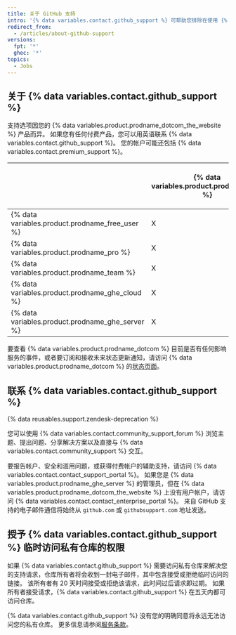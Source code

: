 ```yaml
---
title: 关于 GitHub 支持
intro: '{% data variables.contact.github_support %} 可帮助您排除在使用 {% data variables.product.prodname_dotcom %} 时遇到的问题。'
redirect_from:
  - /articles/about-github-support
versions:
  fpt: '*'
  ghec: '*'
topics:
  - Jobs
---
```


## 关于 {% data variables.contact.github_support %}

支持选项因您的 {% data variables.product.prodname_dotcom_the_website %} 产品而异。 如果您有任何付费产品，您可以用英语联系 {% data variables.contact.github_support %}。 您的帐户可能还包括 {% data variables.contact.premium_support %}。

|                                                    | {% data variables.product.prodname_gcf %} | 标准支持 | 高级支持 |
| -------------------------------------------------- | ----------------------------------------- | ---- | ---- |
| {% data variables.product.prodname_free_user %}  | X                                         |      |      |
| {% data variables.product.prodname_pro %}          | X                                         | X    |      |
| {% data variables.product.prodname_team %}         | X                                         | X    |      |
| {% data variables.product.prodname_ghe_cloud %}  | X                                         | X    | X    |
| {% data variables.product.prodname_ghe_server %} | X                                         | X    | X    |

要查看 {% data variables.product.prodname_dotcom %} 目前是否有任何影响服务的事件，或者要订阅和接收未来状态更新通知，请访问 {% data variables.product.prodname_dotcom %} 的[状态页面](https://www.githubstatus.com/)。

## 联系 {% data variables.contact.github_support %}

{% data reusables.support.zendesk-deprecation %}

您可以使用 {% data variables.contact.community_support_forum %} 浏览主题、提出问题、分享解决方案以及直接与 {% data variables.contact.community_support %} 交互。

要报告帐户、安全和滥用问题，或获得付费帐户的辅助支持，请访问 {% data variables.contact.contact_support_portal %}。 如果您是 {% data variables.product.prodname_ghe_server %} 的管理员，但在 {% data variables.product.prodname_dotcom_the_website %} 上没有用户帐户，请访问 {% data variables.contact.contact_enterprise_portal %}。 来自 GitHub 支持的电子邮件通信将始终从 `github.com` 或 `githubsupport.com` 地址发送。

## 授予 {% data variables.contact.github_support %} 临时访问私有仓库的权限

如果 {% data variables.contact.github_support %} 需要访问私有仓库来解决您的支持请求，仓库所有者将会收到一封电子邮件，其中包含接受或拒绝临时访问的链接。 该所有者有 20 天时间接受或拒绝该请求，此时间过后请求即过期。 如果所有者接受请求，{% data variables.contact.github_support %} 在五天内都可访问仓库。

{% data variables.contact.github_support %} 没有您的明确同意将永远无法访问您的私有仓库。 更多信息请参阅[服务条款](/free-pro-team@latest/github/site-policy/github-terms-of-service#3-access)。
